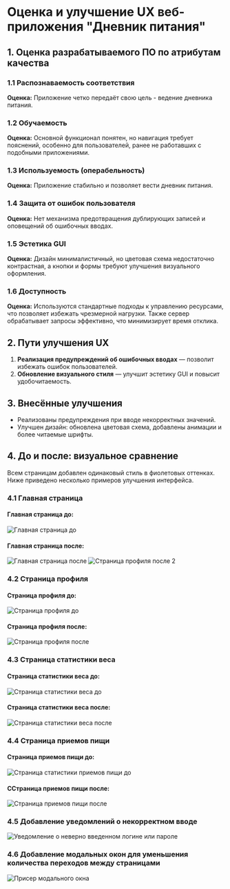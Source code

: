 # Оценка и улучшение UX веб-приложения "Дневник питания"

## 1. Оценка разрабатываемого ПО по атрибутам качества

### 1.1 Распознаваемость соответствия
**Оценка:** Приложение четко передаёт свою цель - ведение дневника питания.

### 1.2 Обучаемость
**Оценка:** Основной функционал понятен, но навигация требует пояснений, особенно для пользователей, ранее не работавших с подобными приложениями.

### 1.3 Используемость (операбельность)
**Оценка:** Приложение стабильно и позволяет вести дневник питания.

### 1.4 Защита от ошибок пользователя
**Оценка:** Нет механизма предотвращения дублирующих записей и оповещений об ошибочных вводах.

### 1.5 Эстетика GUI
**Оценка:** Дизайн минималистичный, но цветовая схема недостаточно контрастная, а кнопки и формы требуют улучшения визуального оформления.

### 1.6 Доступность
**Оценка:** Используются стандартные подходы к управлению ресурсами, что позволяет избежать чрезмерной нагрузки. Также сервер обрабатывает запросы эффективно, что минимизирует время отклика.

## 2. Пути улучшения UX

1. **Реализация предупреждений об ошибочных вводах** — позволит избежать ошибок пользователей.
2. **Обновление визуального стиля** — улучшит эстетику GUI и повысит удобочитаемость.

## 3. Внесённые улучшения

- Реализованы предупреждения при вводе некорректных значений.
- Улучшен дизайн: обновлена цветовая схема, добавлены анимации и более читаемые шрифты.

## 4. До и после: визуальное сравнение

Всем страницам добавлен одинаковый стиль в фиолетовых оттенках. Ниже приведено несколько примеров улучшения интерфейса.

### 4.1 Главная страница
#### Главная страница до:
![Главная страница до](https://github.com/nstprkp/FoodDiary/blob/main/documentation/pictures/home-before.png)

#### Главная страница после:
![Главная страница после](https://github.com/nstprkp/FoodDiary/blob/main/documentation/pictures/home-after.png)
![Страница профиля после 2](https://github.com/nstprkp/FoodDiary/blob/main/documentation/pictures/home-after2.png)

### 4.2 Страница профиля 
#### Страница профиля до:
![Страница профиля до](https://github.com/nstprkp/FoodDiary/blob/main/documentation/pictures/profile-before.png)

#### Страница профиля после:
![Страница профиля после](https://github.com/nstprkp/FoodDiary/blob/main/documentation/pictures/profile-after.png)

### 4.3 Страница статистики веса 
#### Страница статистики веса до:
![Страница статистики веса до](https://github.com/nstprkp/FoodDiary/blob/main/documentation/pictures/weight-statistic-before.png)

#### Страница статистики веса после:
![Страница статистики веса после](https://github.com/nstprkp/FoodDiary/blob/main/documentation/pictures/weight-statistic-after.png)

### 4.4 Страница приемов пищи
#### Страница приемов пищи до:
![Страница статистики приемов пищи до](https://github.com/nstprkp/FoodDiary/blob/main/documentation/pictures/meals-before.png)

#### ССтраница приемов пищи после:
![Страница приемов пищи после](https://github.com/nstprkp/FoodDiary/blob/main/documentation/pictures/meals-after.png)

### 4.5 Добавление уведомлений о некорректном вводе
![Уведомление о неверно введенном логине или пароле](https://github.com/nstprkp/FoodDiary/blob/main/documentation/pictures/wrong-pass-login.png)

### 4.6 Добавление модальных окон для уменьшения количества переходов между страницами
![Присер модального окна](https://github.com/nstprkp/FoodDiary/blob/main/documentation/pictures/modal-window-profile.png)
